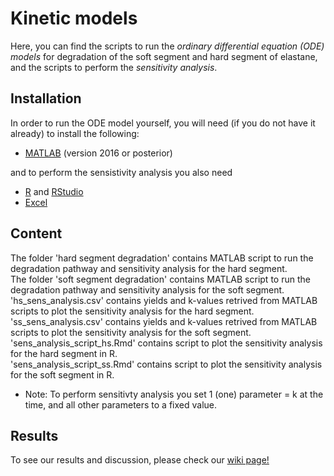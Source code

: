 # Kinetic models 

Here, you can find the scripts to run the *ordinary differential equation (ODE) models* for degradation of the soft segment and hard segment of elastane, and the scripts to perform the *sensitivity analysis*.



## Installation
In order to run the ODE model yourself, you will need (if you do not have it already) to install the following: 
* [MATLAB](https://www.mathworks.com/products/matlab.html) (version 2016 or posterior)

and to perform the sensistivity analysis you also need 
* [R](https://cran.r-project.org/mirrors.html) and [RStudio](https://rstudio.com/products/rstudio/download/) 
* [Excel](https://www.microsoft.com/sv-se/microsoft-365/p/excel/cfq7ttc0k7dx?=&ef_id=Cj0KCQjwit_8BRCoARIsAIx3Rj6Kxg_wQ86GA1QUV6ZkWNWgHnHsFAMe0is6rlH1bSDqkH0KkkZ9du0aAjAOEALw_wcB%3aG%3as&OCID=AID2100139_SEM_Cj0KCQjwit_8BRCoARIsAIx3Rj6Kxg_wQ86GA1QUV6ZkWNWgHnHsFAMe0is6rlH1bSDqkH0KkkZ9du0aAjAOEALw_wcB%3aG%3as&lnkd=Google_O365SMB_App&gclid=Cj0KCQjwit_8BRCoARIsAIx3Rj6Kxg_wQ86GA1QUV6ZkWNWgHnHsFAMe0is6rlH1bSDqkH0KkkZ9du0aAjAOEALw_wcB&activetab=pivot%3aoverviewtab)


## Content
The folder 'hard segment degradation' contains MATLAB script to run the degradation pathway and sensitivity analysis for the hard segment. <br/>
The folder 'soft segment degradation' contains MATLAB script to run the degradation pathway and sensitivity analysis for the soft segment. <br/>
'hs_sens_analysis.csv' contains yields and k-values retrived from MATLAB scripts to plot the sensitivity analysis for the hard segment. <br/>
'ss_sens_analysis.csv' contains yields and k-values retrived from MATLAB scripts to plot the sensitivity analysis for the soft segment. <br/>
'sens_analysis_script_hs.Rmd' contains script to plot the sensitivity analysis for the hard segment in R. <br/>
'sens_analysis_script_ss.Rmd' contains script to plot the sensitivity analysis for the soft segment in R. <br/>

* Note: 
To perform sensitivty analysis you set 1 (one) parameter = k at the time, and all other parameters to a fixed value.

## Results
To see our results and discussion, please check our [wiki page!](https://2020.igem.org/Team:Chalmers-Gothenburg)

